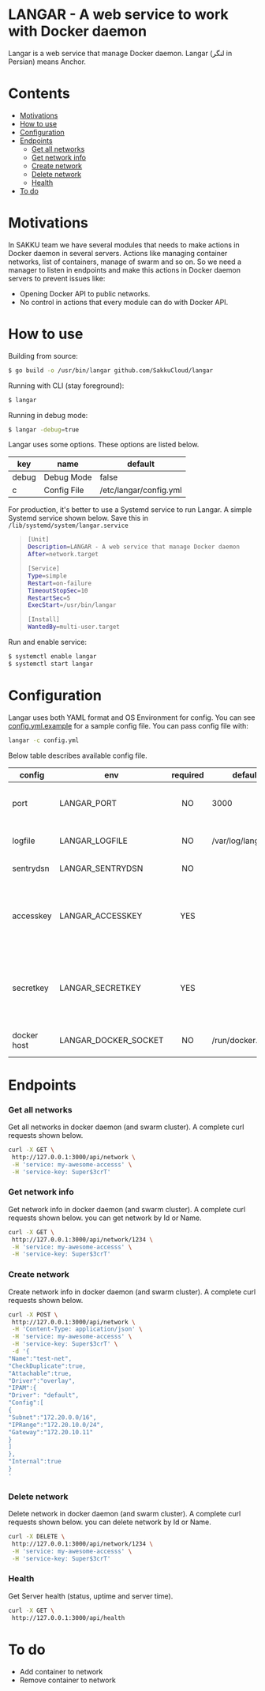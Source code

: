 # LANGAR - A web service to work with Docker daemon

Langar is a web service that manage Docker daemon.
Langar (لنگر in Persian) means Anchor.

# Contents
* [Motivations](https://github.com/SakkuCloud/langar#motivations)
* [How to use](https://github.com/SakkuCloud/langar#how-to-use)
* [Configuration](https://github.com/SakkuCloud/langar#configuration)
* [Endpoints](https://github.com/SakkuCloud/langar#endpoints)
  * [Get all networks](https://github.com/SakkuCloud/langar#get-all-networks)
  * [Get network info](https://github.com/SakkuCloud/langar#get-network-info)
  * [Create network](https://github.com/SakkuCloud/langar#create-network)
  * [Delete network](https://github.com/SakkuCloud/langar#delete-network)
  * [Health](https://github.com/SakkuCloud/langar#health)
* [To do](https://github.com/SakkuCloud/langar#to-do)

# Motivations
In SAKKU team we have several modules that needs to make actions in Docker daemon in several servers. Actions like managing container networks, list of containers, manage of swarm and so on. So we need a manager to listen in endpoints and make this actions in Docker daemon servers to prevent issues like:
- Opening Docker API to public networks.
- No control in actions that every module can do with Docker API.

# How to use
Building from source:
```sh
$ go build -o /usr/bin/langar github.com/SakkuCloud/langar
```

Running with CLI (stay foreground):
```sh
$ langar
```

Running in debug mode:
```sh
$ langar -debug=true
```

Langar uses some options. These options are listed below.

key   | name        | default                |
----- | ----------- | ---------------------- |
debug | Debug Mode  | false                  |
| c     | Config File | /etc/langar/config.yml |

For production, it's better to use a Systemd service to run Langar.
A simple Systemd service shown below. Save this in `/lib/systemd/system/langar.service` 
> ```sh
> [Unit]
> Description=LANGAR - A web service that manage Docker daemon
> After=network.target
>
> [Service]
> Type=simple
> Restart=on-failure
> TimeoutStopSec=10
> RestartSec=5
> ExecStart=/usr/bin/langar
>
> [Install]
> WantedBy=multi-user.target
>```

Run and enable service:
```sh
$ systemctl enable langar
$ systemctl start langar
```

# Configuration
Langar uses both YAML format and OS Environment for config. You can see [config.yml.example](https://github.com/SakkuCloud/langar/blob/master/config.yml.example) for a sample config file.
You can pass config file with:
```sh
langar -c config.yml
```
Below table describes available config file.

| config         | env                   | required | default             | describe |
| ---------------| --------------------- | :------: | ------------------- | ------------------------------------------------------- |
| port           | LANGAR_PORT           | NO       | 3000                | server will run on this port                           |
| logfile        | LANGAR_LOGFILE        | NO       | /var/log/langar.log | logs will store in this file                           |
| sentrydsn      | LANGAR_SENTRYDSN      | NO       |                     | DSN of Sentry                                          |
| accesskey      | LANGAR_ACCESSKEY      | YES      |                     | value of service http header to authorize requests     |
| secretkey      | LANGAR_SECRETKEY      | YES      |                     | value of service-key http header to authorize requests |
| docker host    | LANGAR_DOCKER_SOCKET  | NO       | /run/docker.sock    | Docker socket address                                  |


# Endpoints
### Get all networks
Get all networks in docker daemon (and swarm cluster). A complete curl requests shown below.
```sh
curl -X GET \
 http://127.0.0.1:3000/api/network \
 -H 'service: my-awesome-accesss' \
 -H 'service-key: Super$3crT' 
```

### Get network info
Get network info in docker daemon (and swarm cluster). A complete curl requests shown below. you can get network by Id or Name.
```sh
curl -X GET \
 http://127.0.0.1:3000/api/network/1234 \
 -H 'service: my-awesome-accesss' \
 -H 'service-key: Super$3crT' 
```

### Create network
Create network info in docker daemon (and swarm cluster). A complete curl requests shown below.
```sh
curl -X POST \
 http://127.0.0.1:3000/api/network \
 -H 'Content-Type: application/json' \
 -H 'service: my-awesome-accesss' \
 -H 'service-key: Super$3crT' \
 -d '{
"Name":"test-net",
"CheckDuplicate":true,
"Attachable":true,
"Driver":"overlay",
"IPAM":{
"Driver": "default",
"Config":[
{
"Subnet":"172.20.0.0/16",
"IPRange":"172.20.10.0/24",
"Gateway":"172.20.10.11"
}
]
},
"Internal":true
}
'
```

### Delete network
Delete network in docker daemon (and swarm cluster). A complete curl requests shown below. you can delete network by Id or Name.
```sh
curl -X DELETE \
 http://127.0.0.1:3000/api/network/1234 \
 -H 'service: my-awesome-accesss' \
 -H 'service-key: Super$3crT' 
```

### Health
Get Server health (status, uptime and server time).
```sh
curl -X GET \
 http://127.0.0.1:3000/api/health 
```

# To do
* Add container to network
* Remove container to network

